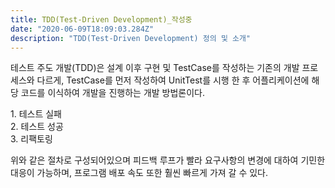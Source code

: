 ```yaml
---
title: TDD(Test-Driven Development)_작성중
date: "2020-06-09T18:09:03.284Z"
description: "TDD(Test-Driven Development) 정의 및 소개"
---
```


테스트 주도 개발(TDD)은 설계 이후 구현 및 TestCase를 작성하는 기존의 개발 프로세스와 다르게, TestCase를 먼저 작성하여 UnitTest를 시행 한 후 어플리케이션에 해당 코드를 이식하여 개발을 진행하는 개발 방법론이다.

<p>
 <div>1. 테스트 실패</div>
 <div>2. 테스트 성공</div>
 <div>3. 리팩토링</div>
</p>

위와 같은 절차로 구성되어있으며 피드백 루프가 빨라 요구사항의 변경에 대하여 기민한 대응이 가능하며, 프로그램 배포 속도 또한 훨씬 빠르게 가져 갈 수 있다.



<!-- ![Chinese Salty Egg](./salty_egg.jpg) -->

